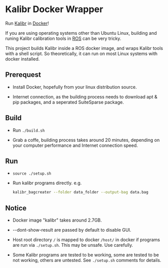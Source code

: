 # Kalibr Docker Wrapper

Run [Kalibr](https://github.com/ethz-asl/kalibr) in [Docker](https://www.docker.com)!

If you are using operating systems other than Ubuntu Linux, building and runing Kalibr calibration tools in [ROS](https://www.ros.org) can be very tricky.

This project builds Kalibr inside a ROS docker image, and wraps Kalibr tools with a shell script. So theoretically, it can run on most Linux systems with docker installed.

## Prerequest

- Install Docker, hopefully from your linux distribution source.

- Internet connection, as the building process needs to download apt & pip packages, and a seperated SuiteSparse package.

## Build

- Run ```./build.sh```

- Grab a coffe, building process takes around 20 minutes, depending on your computer performance and Internet connection speed.

## Run

- ```source ./setup.sh```

- Run kalibr programs directly. e.g. 
    ``` bash
    kalibr_bagcreater --folder data_folder --output-bag data.bag
    ```

## Notice

- Docker image "kalibr" takes around 2.7GB.

- --dont-show-result are passed by default to disable GUI.

- Host root directory ```/``` is mapped to docker ```/host/``` in docker if programs are run via ```./setup.sh```. This may be unsafe. Use carefully.

- Some Kalibr programs are tested to be working, some are tested to be not working, others are untested. See ```./setup.sh``` comments for details.

